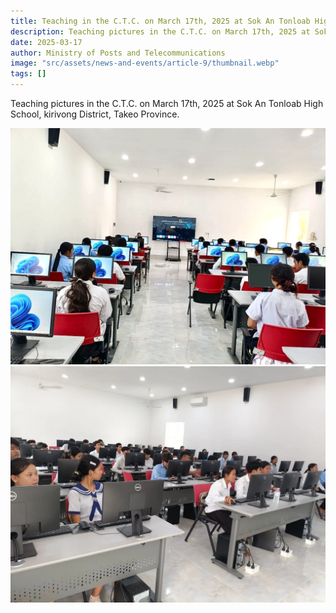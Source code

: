 ```yaml
---
title: Teaching in the C.T.C. on March 17th, 2025 at Sok An Tonloab High School, Kirivong Distric, Takeo Province.
description: Teaching pictures in the C.T.C. on March 17th, 2025 at Sok An Tonloab High School, kirivong District, Takeo Province.
date: 2025-03-17
author: Ministry of Posts and Telecommunications
image: "src/assets/news-and-events/article-9/thumbnail.webp"
tags: []
---
```


Teaching pictures in the C.T.C. on March 17th, 2025 at Sok An Tonloab High School, kirivong District, Takeo Province.

![photo 3](src/assets/news-and-events/article-9/photo-1.webp)
![photo 4](src/assets/news-and-events/article-9/photo-2.webp)
